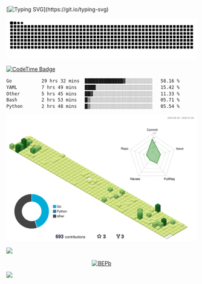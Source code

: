 [![Typing SVG](https://readme-typing-svg.demolab.com?font=JetBrains+Mono&duration=3000&center=true&vCenter=true&multiline=true&repeat=false&width=800&height=80&lines=Welcome+to+KevinMatt's+workshop;Do+not+go+gentle+into+that+good+night.)](https://git.io/typing-svg)

![snake-grid](https://raw.githubusercontent.com/kevinmatthe/kevinmatthe/output/github-contribution-grid-snake-dark.svg)

[![CodeTime Badge](https://img.shields.io/endpoint?style=flat-square&color=222&url=https%3A%2F%2Fapi.codetime.dev%2Fshield%3Fid%3D30418%26project%3D%26in=0)](https://codetime.dev)

<!--START_SECTION:waka-->

```txt
Go           29 hrs 32 mins  ██████████████▓░░░░░░░░░░   58.16 %
YAML         7 hrs 49 mins   ████░░░░░░░░░░░░░░░░░░░░░   15.42 %
Other        5 hrs 45 mins   ██▓░░░░░░░░░░░░░░░░░░░░░░   11.33 %
Bash         2 hrs 53 mins   █▒░░░░░░░░░░░░░░░░░░░░░░░   05.71 %
Python       2 hrs 48 mins   █▒░░░░░░░░░░░░░░░░░░░░░░░   05.54 %
```

<!--END_SECTION:waka-->

<!--   profile-green-animate -->
![](./profile-3d-contrib/profile-green-animate.svg)

<!--  2d history skills -->
<img src="https://cr-skills-chart-widget.azurewebsites.net/api/api?username=kevinmatthe" width="auto"></img>

<p align="center"> 
<a href="https://github.com/ryo-ma/github-profile-trophy"><img src="https://github-profile-trophy.vercel.app/?username=kevinmatthe" alt="BEPb" /></a>
</p>

<img src="https://cr-ss-service.azurewebsites.net/api/ScreenShot?widget=summary&username=kevinmatthe" width="auto"></img>
